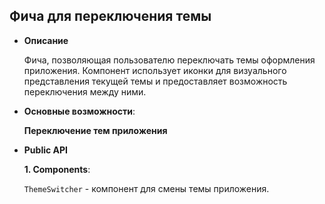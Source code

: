 ## Фича для переключения темы

- **Описание**

    Фича, позволяющая пользователю переключать темы оформления приложения. Компонент использует иконки для визуального представления текущей темы и предоставляет возможность переключения между ними.

- **Основные возможности**:

    **Переключение тем приложения**

- **Public API**

    **1. Components**:
    
    `ThemeSwitcher` - компонент для смены темы приложения.